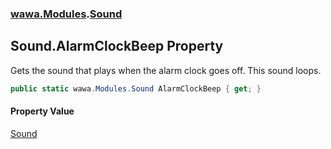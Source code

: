 ### [wawa.Modules](wawa.Modules.md 'wawa.Modules').[Sound](Sound.md 'wawa.Modules.Sound')

## Sound.AlarmClockBeep Property

Gets the sound that plays when the alarm clock goes off. This sound loops.

```csharp
public static wawa.Modules.Sound AlarmClockBeep { get; }
```

#### Property Value
[Sound](Sound.md 'wawa.Modules.Sound')